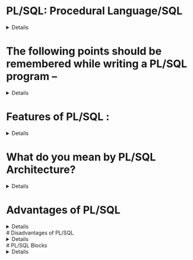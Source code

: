 # PL/SQL: Procedural Language/SQL
<details>Purpose:
Manage data in Oracle databases.
Extend SQL with procedural capabilities (loops, conditional statements, etc.).
Key Features:
Combines SQL for data manipulation with procedural programming.
Enables complex database operations beyond simple SQL queries.
Improves efficiency and performance for database tasks.
Key Feature: Combines SQL (data manipulation) with procedural programming.
Origin: Developed by Oracle in the early 1990s.
Integration: Works seamlessly with Oracle tools like SQL*Plus.
Superset of SQL: Includes all SQL commands and data types.
Anonymous Block: A PL/SQL block without a name.
Components: Includes functions, procedures, triggers, packages, and more.</details>

# The following points should be remembered while writing a PL/SQL program –
<details>
Semicolon Usage:
Semicolon (;) after each SQL statement and PL/SQL control statement.
No semicolon after DECLARE, BEGIN, or EXCEPTION keywords.
Code Planning:
Define clear goals and capabilities before coding.
Use meaningful and descriptive identifiers (variable names, etc.).
Version Control:
Utilize version control systems (like Git) to track code changes.
Security:
Minimize the use of universal variables.
Adhere to the principle of least privilege (grant only necessary permissions).
Transaction Management:
Use COMMIT and ROLLBACK for proper transaction control.</details>

# Features of PL/SQL :
<details>
Platform Independence: Runs on various operating systems (Windows, Linux, etc.).
Error Handling: Provides error checking and user-friendly error messages.
Debugging & Logging: Supports debugging and logging capabilities, including exception handling.
Dynamic SQL Execution: Allows for dynamic execution of SQL statements.
Triggers: Automatically executes stored procedures based on data events (INSERT, UPDATE, DELETE).
Cursor Support: Enables efficient handling of multi-row queries.
Data Declaration: Supports declaration of variables and constants for data storage.</details>

# What do you mean by PL/SQL Architecture?
<details>
PL/SQL Runtime System:

Not an independent product but an engine that executes PL/SQL blocks and subprograms.
Found within the Oracle Server and various Oracle development tools.
PL/SQL Environments:

Oracle Server: Executes PL/SQL within the database itself.
Oracle Tools: Executes PL/SQL within tools like Forms Builder, Reports Builder.
Code Execution:

PL/SQL engine handles the procedural part.
SQL statements are passed to the SQL executor within the Oracle Server.
Single transfer to the server improves performance, especially in client-server networks.
Stored Subprograms: PL/SQL code can be stored as subprograms (functions, procedures) in the database for reuse by multiple applications.</details>

# Advantages of PL/SQL
<details>
Enhanced Performance:

Executes code within the database server, minimizing network traffic.
Reduces round-trip times between the application and database.
Optimizes data retrieval and manipulation.
Increased Productivity:

Reusability of code through stored procedures and functions.
Improved code maintainability and modularity.
Simplified complex database operations.
Object-Oriented Programming (OOP) Support:

Enables encapsulation, inheritance, and polymorphism for better code organization and reusability.
Scalability and Manageability:

Centralized code management within the database.
Easier to maintain and update complex database logic.
Web Application Development:

Supports various web development tools for building dynamic and data-driven web applications.
</details>
# Disadvantages of PL/SQL
<details>
Memory Consumption:

Can consume significant server memory, especially for complex procedures.
Debugging Limitations:

Debugging stored procedures can be challenging compared to other programming languages.
Oracle Dependency:

Primarily designed for Oracle databases, limiting portability to other database systems.
</details>
# PL/SQL Blocks
<details>
Structure: PL/SQL code is organized into blocks.
Components:
Declaration Section:
Declares variables, constants, cursors, and other objects.
Initializes variables if needed.
Executable Section (BEGIN...END):
Contains SQL and PL/SQL statements for data manipulation, retrieval, looping, and branching.
Exception Handling Section (EXCEPTION):
Handles errors that occur during execution (syntax errors, logic errors, validation rule violations).
Termination:
The END keyword marks the end of the PL/SQL block.

# PL/SQL Blocks: Anonymous vs. Named

## 1. Anonymous Blocks

Definition: PL/SQL blocks without a header or name.
Structure:
DECLARE section: Declares variables, constants, cursors, etc.
BEGIN section: Contains executable statements (SQL, PL/SQL).
EXCEPTION section: Handles errors.
END;
Execution: Executed once and then discarded.
Example: Your provided example demonstrates finding the maximum of two numbers using an anonymous block.
## 2. Named Blocks

Definition: PL/SQL blocks with a header or name.
Types: Functions, procedures, packages, triggers.
Characteristics:
Can be stored in the database for reusability.
Can be called from other PL/SQL blocks.
Improve code organization and maintainability.
Example: Your provided example demonstrates finding the maximum of two numbers using a named block (a function).
## Key Differences

Feature    Anonymous Block    Named Block
Header    No header    Has a header (function, procedure, etc.)
Reusability    Not reusable    Reusable
Storage    Not stored in database    Can be stored in database
Calling    Executed directly    Can be called from other blocks

In Summary

Anonymous blocks are suitable for simple, one-time operations.
Named blocks are advantageous for complex logic, code reusability, and improved code maintainability.
</details>


